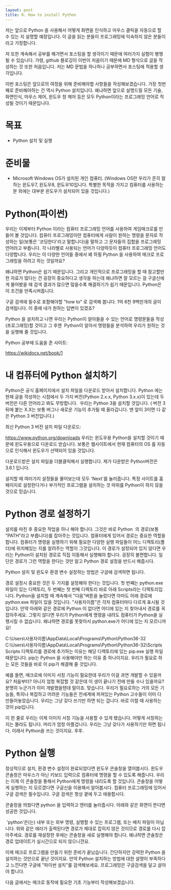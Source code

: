 ```yaml
---
layout: post
title: 0. How to install Python
---
```


저는 앞으로 Python 을 사용해서 어떻게 화면을 인식하고 마우스 클릭을 자동으로 할 수 있는 지 설명할 예정입니다. 
이 글을 읽는 분들이 프로그래밍에 익숙하지 않은 분들이라고 가정합니다.

저 또한 계속해서 공부를 해가면서 포스팅을 할 생각이기 때문에 여러가지 실험이 병행될 수 있습니다. 가령, github 블로깅이 이번이 처음이기 때문에 MD 형식으로 글을 작성하는 것 또한 처음입니다. 저는 MD 문법을 하나하나 공부하면서 포스팅에 적용할 생각입니다.

이번 포스팅은 앞으로의 여정을 위해 준비해야할 사항들을 작성해보겠습니다. 가장 첫번째로 준비해야하는 건 역시 Python 설치입니다. 왜냐하면 앞으로 설명드릴 모든 기술, 화면인식, 마우스 제어, 윈도우 창 제어 등은 모두 Python이라는 프로그래밍 언어로 작성될 것이기 때문입니다.

목표
=

* Python 설치 및 실행

준비물
=

* Microsoft Windows OS가 설치된 개인 컴퓨터. (Windows OS란 우리가 흔히 말하는 윈도우7, 윈도우8, 윈도우10입니다. 특별한 목적을 가지고 컴퓨터를 사용하는 분 외에는 대부분 윈도우가 설치되어 있을 것입니다.)

Python(파이썬)
=

우리는 이제부터 Python 이라는 컴퓨터 프로그래밍 언어를 사용하여 게임매크로를 만들어 볼 것입니다. 컴퓨터 프로그래밍이란 컴퓨터에게 사람이 원하는 명령을 문자로 작성하는 일(보통은 '코딩한다'라고 말합니다)을 말하고 그 문자들의 집합을 프로그래밍 언어라고 부릅니다. 각 나라별로 사용되는 언어가 다양하듯이 컴퓨터 프로그래밍 언어도 다양합니다. 우리는 이 다양한 언어들 중에서 왜 하필 Python 을 사용하여 매크로 프로그래밍을 하려고 하는 것일까요?

왜냐하면 Python은 쉽기 때문입니다. 그리고 개인적으로 프로그래밍을 할 때 참고할만한 자료가 많다는 건 굉장히 중요하다고 생각을 하는데 왜냐하면 잘 모르는 걸 구글신에게 물어봤을 때 검색 결과가 많으면 많을수록 해결하기가 쉽기 때문입니다. Python은 이 조건을 만족시켜줍니다.

구글 검색에 필수로 포함해야할 "how to" 로 검색해 봅니다. 1억 6천 9백만개의 글이 검색됩니다. 이 중에 내가 원하는 답변이 있겠죠?


Python 을 설치하고 나면 우리는 Python이 알아들을 수 있는 언어로 명령문들을 작성(프로그래밍)할 것이고 그 후엔  Python이 알아서 명령들을 분석하여 우리가 원하는 것을 실행해 줄 것입니다.

Python 공부에 도움을 준 사이트:

https://wikidocs.net/book/1

내 컴퓨터에 Python 설치하기
=

Python은 공식 홈페이지에서 설치 파일을 다운로드 받아서 설치합니다. Python 에는 현재 글을 작성하는 시점에서 두 가지 버전(Python 2.x.x, Python 3.x.x)이 있는데 두 버전은 다른 언어라고 봐도 무방합니다.  우리는 Python 3을 설치할 것입니다. ( 버전 3뒤에 붙는 X.X는 보통 버그나 새로운 기능이 추가될 때 올라갑니다. 맨 앞이 3이면 다 같은 Python 3 버전입니다.)

최신 Python 3 버전 설치 파일 다운로드:

https://www.python.org/downloads
우리는 윈도우용 Python을 설치할 것이기 때문에 윈도우용으로 다운로드 받습니다. 보통은 웹사이트에서 현재 컴퓨터의 OS 를 자동으로 인식해서 윈도우가 선택되어 있을 것입니다.

다운로드받은 설치 파일을 더블클릭해서 실행합니다. 제가 다운받은 Python버전은 3.6.1 입니다.


설치할 때 여러가지 설정들을 물어보는데 모두 'Next'를 눌러줍니다. 특정 사이트를 홈페이지로 설정한다거나 부가적인 프로그램을 설치하는 것 따위를 Python이 하지 않을 것으로 믿습니다.

Python 경로 설정하기
=

설치를 마친 후 중요한 작업을 하나 해야 합니다. 그것은 바로 Python  의 경로(보통 "PATH"라고 부릅니다)를 잡아주는 것입니다. 컴퓨터에게 있어서 경로는 중요한 역할을 합니다. 컴퓨터가 명령을 실행하기 위해 필요한 다양한 실행 파일들이 어느 디렉토리(폴더)에 위치해있는 지를 알려주는 역할이 그것입니다. 이 경로가 설정되어 있지 않다면 우리는 Python이 설치된 경로로 직접 이동해서 실행해야 합니다. 굉장히 불편합니다. 일단은 경로가 그런 역할을 한다는 것만 알고 Python 경로 설정을 반드시 해줍시다.

Python 설치 및 윈도우 환경 변수 설정하는 방법은 구글에 검색하면 됩니다.


경로 설정시 중요한 것은 두 가지를 설정해야 한다는 것입니다. 첫 번째는 python.exe 파일이 있는 디렉토리, 두 번째는 첫 번째 디렉토리 바로 아래 Scripts라는 디렉토리입니다. Python을 설치할 때 계속해서 "다음"버튼을 눌렀다면 아마도 아래 경로에 python.exe 파일이 있을 것입니다. "사용자이름"은 각자 컴퓨터마다 다르게 표시될 것입니다. 만약 아래와 같은 경로에 Python 이 없다면 어디에 있는 지 찾아내서 경로를 꼭 잡아주세요. 그렇지 않다면 우리가 Python에게 명령을 내려도 컴퓨터가 Python을 실행시킬 수 없습니다. 왜냐하면 경로를 못찾아서 python.exe가 어디에 있는 지 모르니까요!

C:\Users\사용자이름\AppData\Local\Programs\Python\Python36-32
C:\Users\사용자이름\AppData\Local\Programs\Python\Python36-32\Scripts
Scripts 디렉토리를 경로에 추가하는 이유는 해당 디렉토리에 있는 pip.exe 실행 파일 때문입니다. pip는 Python 을 사용해야만 하는 이유 중 하나이지요. 우리가 필요로 하는 모든 것들을 바로 이 pip가 해결해 줄 것입니다.

예를 들면, 매크로에 이미지 서칭 기능이 필요한데 우리가 이걸 과연 개발할 수 있을까요? 처음부터? 아니지 엄청 복잡할 것 같은데 이 생이 끝나기 전에 만들 수나 있을까요? 분명히 누군가가 이미 개발했을텐데 말이죠. 맞습니다. 우리가 필요로하는 거의 모든 기능들, 특히나 복잡하고 어려운 기능들은 전세계에 퍼져있는 Python 고수들이 이미 다 만들어놓았습니다. 우리는 그냥 갖다 쓰기만 하면 되는 겁니다. 바로 이럴 때 사용하는 것이 pip입니다.


이 한 줄로 우리는 이제 이미지 서칭 기능을 사용할 수 있게 됐습니다. 어떻게 서칭하는 지는 몰라도 됩니다. 머리가 엄청 아플겁니다. 우리는 그냥 갖다가 사용하기만 하면 됩니다. 이래서 Python을 쓰는 것이지요. 후후.

Python 실행
=

정상적으로 설치, 환경 변수 설정이 완료되었다면 윈도우 콘솔창을 열어봅시다. 윈도우 콘솔창은 마우스가 아닌 키보드 입력으로 컴퓨터에 명령을 할 수 있도록 해줍니다. 우리는 이제 이 콘솔창을 통해서 Python에게 명령을 내리도록 할 것입니다. 콘솔창을 어떻게 실행하는 지 모르겠다면 구글신을 이용해서 알아봅시다. 컴퓨터 프로그래밍에 있어서 구글 검색은 필수입니다. 구글 검색은 항상 곁에 두고 애용합시다.


콘솔창을 띄웠다면 python 을 입력하고 엔터를 눌러줍시다. 아래와 같은 화면이 뜬다면 성공한 것입니다.



 'python'은(는) 내부 또는 외부 명령, 실행할 수 있는 프로그램, 또는 배치 파일이 아닙니다.
위와 같은 에러가 출력된다면 경로가 제대로 잡히지 않은 것이므로 경로를 다시 잡아주세요. 경로를 재설정한 후에는 콘솔창을 새로 실행해야 합니다. 왜냐하면 콘솔창은 경로 업데이트가 실시간으로 되지 않으니깐요.

이제 매크로 프로그램을 만들기 위한 준비가 끝났습니다. 간단하지만 강력한 Python 을 설치하는 것만으로 끝난 것이지요. 만약 Python 설치하는 방법에 대한 설명이 부족하다고 느낀다면 구글에 "파이썬 설치"를 검색해보세요. 프로그래밍은 구글검색을 달고 살아야 합니다.

다음 글에서는 매크로 동작에 필요한 기초 기능부터 작성해보겠습니다.
